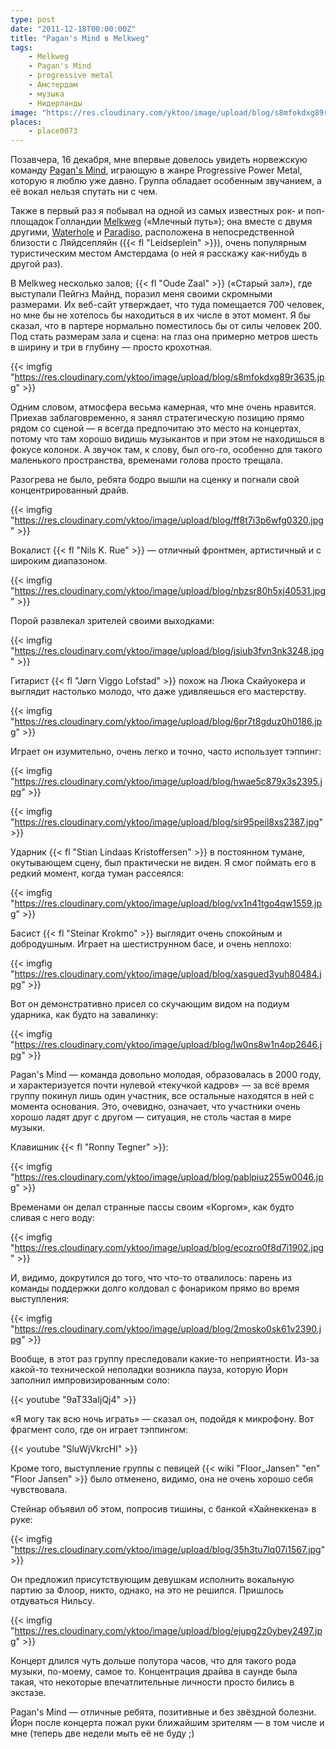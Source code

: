 ```yaml
---
type: post
date: "2011-12-18T00:00:00Z"
title: "Pagan's Mind в Melkweg"
tags:
    - Melkweg
    - Pagan's Mind
    - progressive metal
    - Амстердам
    - музыка
    - Нидерланды
image: "https://res.cloudinary.com/yktoo/image/upload/blog/s8mfokdxg89r3635.jpg"
places:
    - place0073
---
```


Позавчера, 16 декабря, мне впервые довелось увидеть норвежскую команду [Pagan's Mind](http://www.pagansmind.com/), играющую в жанре Progressive Power Metal, которую я люблю уже давно. Группа обладает особенным звучанием, а её вокал нельзя спутать ни с чем.

<!--more-->

Также в первый раз я побывал на одной из самых известных рок- и поп-площадок Голландии [Melkweg](http://www.melkweg.nl/) («Млечный путь»); она вместе с двумя другими, [Waterhole](http://www.waterhole.nl/) и [Paradiso](http://www.paradiso.nl/), расположена в непосредственной близости с Ляйдсепляйн ({{< fl "Leidseplein" >}}), очень популярным туристическим местом Амстердама (о ней я расскажу как-нибудь в другой раз).

В Melkweg несколько залов; {{< fl "Oude Zaal" >}} («Старый зал»), где выступали Пейгнз Майнд, поразил меня своими скромными размерами. Их веб-сайт утверждает, что туда помещается 700 человек, но мне бы не хотелось бы находиться в их числе в этот момент. Я бы сказал, что в партере нормально поместилось бы от силы человек 200. Под стать размерам зала и сцена: на глаз она примерно метров шесть в ширину и три в глубину — просто крохотная.

{{< imgfig "https://res.cloudinary.com/yktoo/image/upload/blog/s8mfokdxg89r3635.jpg" >}}

Одним словом, атмосфера весьма камерная, что мне очень нравится. Приехав заблаговременно, я занял стратегическую позицию прямо рядом со сценой — я всегда предпочитаю это место на концертах, потому что там хорошо видишь музыкантов и при этом не находишься в фокусе колонок. А звучок там, к слову, был ого-го, особенно для такого маленького пространства, временами голова просто трещала.

Разогрева не было, ребята бодро вышли на сценку и погнали свой концентрированный драйв.

{{< imgfig "https://res.cloudinary.com/yktoo/image/upload/blog/ff8t7i3p6wfg0320.jpg" >}}

Вокалист {{< fl "Nils K. Rue" >}} — отличный фронтмен, артистичный и с широким диапазоном.

{{< imgfig "https://res.cloudinary.com/yktoo/image/upload/blog/nbzsr80h5xj40531.jpg" >}}

Порой развлекал зрителей своими выходками:

{{< imgfig "https://res.cloudinary.com/yktoo/image/upload/blog/jsiub3fvn3nk3248.jpg" >}}

Гитарист {{< fl "Jørn Viggo Lofstad" >}} похож на Люка Скайуокера и выглядит настолько молодо, что даже удивляешься его мастерству.

{{< imgfig "https://res.cloudinary.com/yktoo/image/upload/blog/6pr7t8gduz0h0186.jpg" >}}

Играет он изумительно, очень легко и точно, часто использует тэппинг:

{{< imgfig "https://res.cloudinary.com/yktoo/image/upload/blog/hwae5c879x3s2395.jpg" >}}

{{< imgfig "https://res.cloudinary.com/yktoo/image/upload/blog/sir95peil8xs2387.jpg" >}}

Ударник {{< fl "Stian Lindaas Kristoffersen" >}} в постоянном тумане, окутывающем сцену, был практически не виден. Я смог поймать его в редкий момент, когда туман рассеялся:

{{< imgfig "https://res.cloudinary.com/yktoo/image/upload/blog/vx1n41tgo4qw1559.jpg" >}}

Басист {{< fl "Steinar Krokmo" >}} выглядит очень спокойным и добродушным. Играет на шестиструнном басе, и очень неплохо:

{{< imgfig "https://res.cloudinary.com/yktoo/image/upload/blog/xasgued3yuh80484.jpg" >}}

Вот он демонстративно присел со скучающим видом на подиум ударника, как будто на завалинку:

{{< imgfig "https://res.cloudinary.com/yktoo/image/upload/blog/lw0ns8w1n4op2646.jpg" >}}

Pagan's Mind — команда довольно молодая, образовалась в 2000 году, и характеризуется почти нулевой «текучкой кадров» — за всё время группу покинул лишь один участник, все остальные находятся в ней с момента основания. Это, очевидно, означает, что участники очень хорошо ладят друг с другом — ситуация, не столь частая в мире музыки.

Клавишник {{< fl "Ronny Tegner" >}}:

{{< imgfig "https://res.cloudinary.com/yktoo/image/upload/blog/pablpiuz255w0046.jpg" >}}

Временами он делал странные пассы своим «Коргом», как будто сливая с него воду:

{{< imgfig "https://res.cloudinary.com/yktoo/image/upload/blog/ecozro0f8d7i1902.jpg" >}}

И, видимо, докрутился до того, что что-то отвалилось: парень из команды поддержки долго колдовал с фонариком прямо во время выступления:

{{< imgfig "https://res.cloudinary.com/yktoo/image/upload/blog/2mosko0sk61v2390.jpg" >}}

Вообще, в этот раз группу преследовали какие-то неприятности. Из-за какой-то технической неполадки возникла пауза, которую Йорн заполнил импровизированным соло:

{{< youtube "9aT33aIjQj4" >}}

«Я могу так всю ночь играть» — сказал он, подойдя к микрофону. Вот фрагмент соло, где он играет тэппингом:

{{< youtube "SluWjVkrcHI" >}}

Кроме того, выступление группы с певицей {{< wiki "Floor_Jansen" "en" "Floor Jansen" >}} было отменено, видимо, она не очень хорошо себя чувствовала.

Стейнар объявил об этом, попросив тишины, с банкой «Хайнеккена» в руке:

{{< imgfig "https://res.cloudinary.com/yktoo/image/upload/blog/35h3tu7lq07i1567.jpg" >}}

Он предложил присутствующим девушкам исполнить вокальную партию за Флоор, никто, однако, на это не решился. Пришлось отдуваться Нильсу.

{{< imgfig "https://res.cloudinary.com/yktoo/image/upload/blog/ejupg2z0ybey2497.jpg" >}}

Концерт длился чуть дольше полутора часов, что для такого рода музыки, по-моему, самое то. Концентрация драйва в саунде была такая, что некоторые впечатлительные личности просто бились в экстазе.

Pagan's Mind — отличные ребята, позитивные и без звёздной болезни. Йорн после концерта пожал руки ближайшим зрителям — в том числе и мне (теперь две недели мыть её не буду ;)
